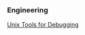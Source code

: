 ### Engineering

[Unix Tools for Debugging](https://github.com/stas00/the-art-of-debugging/tree/master/unix)